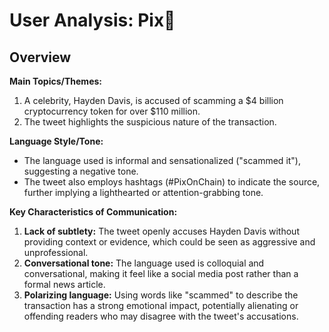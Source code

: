# User Analysis: Pix🔎

## Overview

**Main Topics/Themes:**

1. A celebrity, Hayden Davis, is accused of scamming a $4 billion cryptocurrency token for over $110 million.
2. The tweet highlights the suspicious nature of the transaction.

**Language Style/Tone:**

- The language used is informal and sensationalized ("scammed it"), suggesting a negative tone.
- The tweet also employs hashtags (#PixOnChain) to indicate the source, further implying a lighthearted or attention-grabbing tone.

**Key Characteristics of Communication:**

1. **Lack of subtlety:** The tweet openly accuses Hayden Davis without providing context or evidence, which could be seen as aggressive and unprofessional.
2. **Conversational tone:** The language used is colloquial and conversational, making it feel like a social media post rather than a formal news article.
3. **Polarizing language:** Using words like "scammed" to describe the transaction has a strong emotional impact, potentially alienating or offending readers who may disagree with the tweet's accusations.